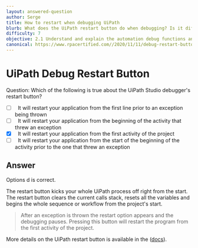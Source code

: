 ```yaml
---
layout: answered-question
author: Serge
title: How to restart when debugging UiPath
blurb: What does the UiPath restart button do when debugging? Is it different from Studio's retry button?
difficulty: 7
objective: 2.1 Understand and explain the automation debug functions and usage such as breakpoints
canonical: https://www.rpacertified.com//2020/11/11/debug-restart-button.html
---
```

<h1>UiPath Debug Restart Button</h1>
Question: Which of the following is true about the UiPath Studio debugger's restart button?

- [ ] &nbsp;  It will restart your application from the first line prior to an exception being thrown
- [ ] &nbsp;  It will restart your application from the beginning of the activity that threw an exception
- [x] &nbsp;  It will restart your application from the first activity of the project
- [ ] &nbsp;  It will restart your application from the start of the beginning of the activity prior to the one that threw an exception

## Answer

Options d is correct.

The restart button kicks your whole UiPath process off right from the start. The restart button clears the current calls stack, resets all the variables and begins the whole sequence or workflow from the project's start.

> After an exception is thrown the restart option appears and the debugging pauses. Pressing this button will restart the program from the first activity of the project.

More details on the UiPath restart button is available in the ([docs](https://docs.uipath.com/studio/docs/debugging-actions)).

